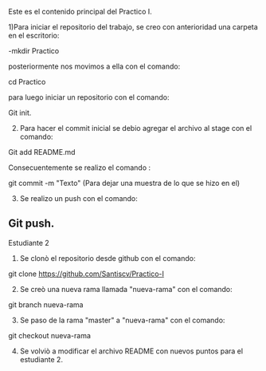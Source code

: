 Este es el contenido principal del Practico I.

1)Para iniciar el repositorio del trabajo, se creo con anterioridad una carpeta en el escritorio:

-mkdir Practico

posteriormente nos movimos a ella con el comando:

cd Practico 

para luego iniciar un repositorio con el comando:

Git init.

2) Para hacer el commit inicial se debio agregar el archivo al stage con el comando:

Git add README.md

Consecuentemente se realizo el comando :

git commit -m "Texto" (Para dejar una muestra de lo que se hizo en el)

3) Se realizo un push con el comando:

Git push.
--------------------------------------------------------------------------------------------------------------

Estudiante 2


1) Se clonò el repositorio desde github con el comando:

git clone https://github.com/Santiscv/Practico-I

2) Se creò una nueva rama llamada "nueva-rama" con el comando:

git branch nueva-rama

3) Se paso de la rama "master" a "nueva-rama" con el comando:

git checkout nueva-rama

4) Se volviò a modificar el archivo README con nuevos puntos para el estudiante 2.

